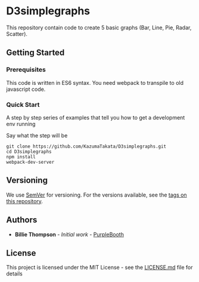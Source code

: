 # D3simplegraphs

This repository contain code to create 5 basic graphs (Bar, Line, Pie, Radar, Scatter).

## Getting Started

### Prerequisites

This code is written in ES6 syntax. You need webpack to transpile to old javascript code.

### Quick Start

A step by step series of examples that tell you how to get a development env running

Say what the step will be

```
git clone https://github.com/KazumaTakata/D3simplegraphs.git
cd D3simplegraphs
npm install
webpack-dev-server
```

## Versioning

We use [SemVer](http://semver.org/) for versioning. For the versions available, see the [tags on this repository](https://github.com/your/project/tags).

## Authors

- **Billie Thompson** - _Initial work_ - [PurpleBooth](https://github.com/PurpleBooth)

## License

This project is licensed under the MIT License - see the [LICENSE.md](LICENSE.md) file for details

